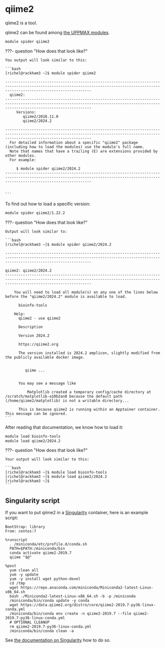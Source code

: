 # qiime2

qiime2 is a tool.

qiime2 can be found among [the UPPMAX modules](../cluster_guides/modules.md).

```bash
module spider qiime2
```

???- question "How does that look like?"

    You output will look similar to this:

    ```bash
    [richel@rackham3 ~]$ module spider qiime2

    -----------------------------------------------------------------------------------------------------------------------------------------------------------------------------------
      qiime2:
    -----------------------------------------------------------------------------------------------------------------------------------------------------------------------------------
         Versions:
            qiime2/2018.11.0
            qiime2/2024.2

    -----------------------------------------------------------------------------------------------------------------------------------------------------------------------------------
      For detailed information about a specific "qiime2" package (including how to load the modules) use the module's full name.
      Note that names that have a trailing (E) are extensions provided by other modules.
      For example:

         $ module spider qiime2/2024.2
    -----------------------------------------------------------------------------------------------------------------------------------------------------------------------------------

     
    ```

To find out how to load a specific version:

```bash
module spider qiime2/1.22.2
```

???- question "How does that look like?"

    Output will look similar to:

    ```bash
    [richel@rackham3 ~]$ module spider qiime2/2024.2

    -----------------------------------------------------------------------------------------------------------------------------------------------------------------------------------

    qiime2: qiime2/2024.2
    -----------------------------------------------------------------------------------------------------------------------------------------------------------------------------------

        You will need to load all module(s) on any one of the lines below before the "qiime2/2024.2" module is available to load.

          bioinfo-tools
     
        Help:
          qiime2 - use qiime2 
          
          Description
          
          Version 2024.2
          
          https://qiime2.org
          
          The version installed is 2024.2 amplicon, slightly modified from the publicly available docker image.
          
          
             qiime ...
          
          
          You may see a message like 
          
              Matplotlib created a temporary config/cache directory at /scratch/matplotlib-a10b2an0 because the default path (/home/qiime2/matplotlib) is not a writable directory...
          
          This is because qiime2 is running within an Apptainer container. This message can be ignored.
    ```

After reading that documentation, we know how to load it:

```bash
module load bioinfo-tools 
module load qiime2/2024.2
```

???- question "How does that look like?"

    Your output will look similar to this:

    ```bash
    [richel@rackham3 ~]$ module load bioinfo-tools 
    [richel@rackham3 ~]$ module load qiime2/2024.2
    [richel@rackham3 ~]$ 
    ```

## Singularity script

If you want to put qiime2 in a [Singularity](singularity.md) container,
here is an example script:

```singularity
BootStrap: library
From: centos:7

%runscript
  . /miniconda/etc/profile.d/conda.sh
  PATH=$PATH:/miniconda/bin
  conda activate qiime2-2019.7
  qiime "$@"

%post
  yum clean all
  yum -y update
  yum -y install wget python-devel
  cd /tmp
  wget https://repo.anaconda.com/miniconda/Miniconda2-latest-Linux-x86_64.sh
  bash ./Miniconda2-latest-Linux-x86_64.sh -b -p /miniconda
  /miniconda/bin/conda update -y conda
  wget https://data.qiime2.org/distro/core/qiime2-2019.7-py36-linux-conda.yml
  /miniconda/bin/conda env create -n qiime2-2019.7 --file qiime2-2019.7-py36-linux-conda.yml
  # OPTIONAL CLEANUP
  rm qiime2-2019.7-py36-linux-conda.yml
  /miniconda/bin/conda clean -a
```

See [the documentation on Singularity](singularity.md)
how to do so.
